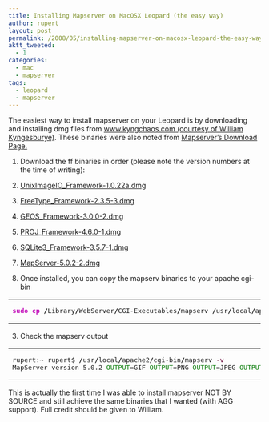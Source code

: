 ```yaml
---
title: Installing Mapserver on MacOSX Leopard (the easy way)
author: rupert
layout: post
permalink: /2008/05/installing-mapserver-on-macosx-leopard-the-easy-way/
aktt_tweeted:
  - 1
categories:
  - mac
  - mapserver
tags:
  - leopard
  - mapserver
---
```

The easiest way to install mapserver on your Leopard is by downloading and installing dmg files from [www.kyngchaos.com (courtesy of William Kyngesburye)][1]. These binaries were also noted from [Mapserver&#8217;s Download Page.][2]

1. Download the ff binaries in order (please note the version numbers at the time of writing):

1. [UnixImageIO_Framework-1.0.22a.dmg][3]  
2. [FreeType_Framework-2.3.5-3.dmg][4]  
3. [GEOS_Framework-3.0.0-2.dmg][5]  
4. [PROJ_Framework-4.6.0-1.dmg][6]  
5. [SQLite3_Framework-3.5.7-1.dmg][7]  
6. [MapServer-5.0.2-2.dmg][8]

2. Once installed, you can copy the mapserv binaries to your apache cgi-bin

<div class="wp_syntax">
  <table>
    <tr>
      <td class="code">
        <pre class="bash" style="font-family:monospace;"><span style="color: #c20cb9; font-weight: bold;">sudo</span> <span style="color: #c20cb9; font-weight: bold;">cp</span> <span style="color: #000000; font-weight: bold;">/</span>Library<span style="color: #000000; font-weight: bold;">/</span>WebServer<span style="color: #000000; font-weight: bold;">/</span>CGI-Executables<span style="color: #000000; font-weight: bold;">/</span>mapserv <span style="color: #000000; font-weight: bold;">/</span>usr<span style="color: #000000; font-weight: bold;">/</span>local<span style="color: #000000; font-weight: bold;">/</span>apache2<span style="color: #000000; font-weight: bold;">/</span>cgi-bin<span style="color: #000000; font-weight: bold;">/</span></pre>
      </td>
    </tr>
  </table>
</div>

3. Check the mapserv output

<div class="wp_syntax">
  <table>
    <tr>
      <td class="code">
        <pre class="bash" style="font-family:monospace;">rupert:~ rupert$ <span style="color: #000000; font-weight: bold;">/</span>usr<span style="color: #000000; font-weight: bold;">/</span>local<span style="color: #000000; font-weight: bold;">/</span>apache2<span style="color: #000000; font-weight: bold;">/</span>cgi-bin<span style="color: #000000; font-weight: bold;">/</span>mapserv <span style="color: #660033;">-v</span>
MapServer version 5.0.2 <span style="color: #007800;">OUTPUT</span>=GIF <span style="color: #007800;">OUTPUT</span>=PNG <span style="color: #007800;">OUTPUT</span>=JPEG <span style="color: #007800;">OUTPUT</span>=WBMP <span style="color: #007800;">OUTPUT</span>=SWF <span style="color: #007800;">OUTPUT</span>=SVG <span style="color: #007800;">SUPPORTS</span>=PROJ <span style="color: #007800;">SUPPORTS</span>=AGG <span style="color: #007800;">SUPPORTS</span>=FREETYPE <span style="color: #007800;">SUPPORTS</span>=WMS_SERVER <span style="color: #007800;">SUPPORTS</span>=WMS_CLIENT <span style="color: #007800;">SUPPORTS</span>=WFS_SERVER <span style="color: #007800;">SUPPORTS</span>=WFS_CLIENT <span style="color: #007800;">SUPPORTS</span>=WCS_SERVER <span style="color: #007800;">SUPPORTS</span>=SOS_SERVER <span style="color: #007800;">SUPPORTS</span>=FASTCGI <span style="color: #007800;">SUPPORTS</span>=GEOS <span style="color: #007800;">INPUT</span>=EPPL7 <span style="color: #007800;">INPUT</span>=POSTGIS <span style="color: #007800;">INPUT</span>=OGR <span style="color: #007800;">INPUT</span>=GDAL <span style="color: #007800;">INPUT</span>=SHAPEFILE</pre>
      </td>
    </tr>
  </table>
</div>

This is actually the first time I was able to install mapserver NOT BY SOURCE and still achieve the same binaries that I wanted (with AGG support). Full credit should be given to William.

 [1]: http://http://www.kyngchaos.com/wiki/software:mapserver
 [2]: http://mapserver.gis.umn.edu/download/current
 [3]: http://www.kyngchaos.com/files/software/unixport/UnixImageIO_Framework-1.0.22a.dmg
 [4]: http://www.kyngchaos.com/files/software/unixport/FreeType_Framework-2.3.5-3.dmg
 [5]: http://www.kyngchaos.com/files/software/unixport/GEOS_Framework-3.0.0-2.dmg
 [6]: http://www.kyngchaos.com/files/software/unixport/PROJ_Framework-4.6.0-1.dmg
 [7]: http://www.kyngchaos.com/files/software/unixport/SQLite3_Framework-3.5.7-1.dmg
 [8]: http://www.kyngchaos.com/files/software/unixport/MapServer-5.0.2-2.dmg